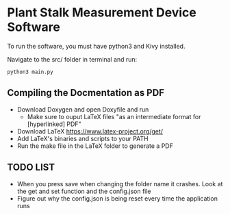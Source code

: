 # Plant Stalk Measurement Device Software

To run the software, you must have python3 and Kivy installed.

Navigate to the src/ folder in terminal and run:

	python3 main.py

## Compiling the Docmentation as PDF

- Download Doxygen and open Doxyfile and run
	- Make sure to ouput LaTeX files "as an intermediate format for [hyperlinked] PDF"
- Download LaTeX https://www.latex-project.org/get/
- Add LaTeX's binaries and scripts to your PATH
- Run the make file in the LaTeX folder to generate a PDF


## TODO LIST
- When you press save when changing the folder name it crashes. Look at the get and set function and the config.json file 
- Figure out why the config.json is being reset every time the application runs 
